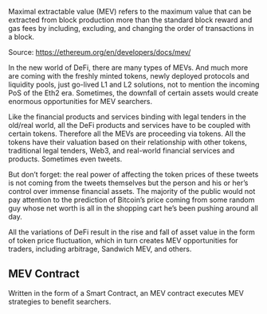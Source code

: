 Maximal extractable value (MEV) refers to the maximum value that can be extracted from block production more than the standard block reward and gas fees by including, excluding, and changing the order of transactions in a block.

Source: https://ethereum.org/en/developers/docs/mev/

In the new world of DeFi, there are many types of MEVs. And much more are coming with the freshly minted tokens, newly deployed protocols and liquidity pools, just go-lived L1 and L2 solutions, not to mention the incoming PoS of the Eth2 era. Sometimes, the downfall of certain assets would create enormous opportunities for MEV searchers. 

Like the financial products and services binding with legal tenders in the old/real world, all the DeFi products and services have to be coupled with certain tokens. Therefore all the MEVs are proceeding via tokens. All the tokens have their valuation based on their relationship with other tokens, traditional legal tenders, Web3, and real-world financial services and products. Sometimes even tweets. 

But don’t forget: the real power of affecting the token prices of these tweets is not coming from the tweets themselves but the person and his or her’s control over immense financial assets. The majority of the public would not pay attention to the prediction of Bitcoin’s price coming from some random guy whose net worth is all in the shopping cart he’s been pushing around all day. 

All the variations of DeFi result in the rise and fall of asset value in the form of token price fluctuation, which in turn creates MEV opportunities for traders, including arbitrage, Sandwich MEV, and others. 

## MEV Contract
Written in the form of a Smart Contract, an MEV contract executes MEV strategies to benefit searchers.